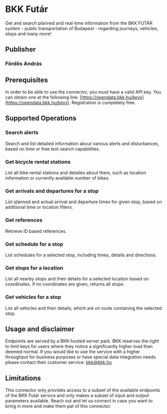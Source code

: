 # BKK Futár
Get and search planned and real-time information from the BKK FUTÁR system - public transportation of Budapest - regarding journeys, vehicles, stops and many more!

## Publisher
### Fördős András

## Prerequisites
In order to be able to use the connector, you must have a valid API key. You can obtain one at the following link: [https://opendata.bkk.hu/keys](https://opendata.bkk.hu/keys). Registration is completely free.

## Supported Operations
### Search alerts
Search and list detailed information about various alerts and disturbances, based on time or free text search capabilities.

### Get bicycle rental stations
List all bike rental stations and detailes about them, such as location information or currently available number of bikes.

### Get arrivals and departures for a stop
List planned and actual arrival and departure times for given stop, based on additional time or location filters.

### Get references
Retrieve ID based references.

### Get schedule for a stop
List schedules for a selected stop, including times, details and directions.

### Get stops for a location
List all nearby stops and their details for a selected location based on coordinates. If no coordinates are given, returns all stops.

### Get vehicles for a stop
List all vehicles and their details, which are on route containing the selected stop.

## Usage and disclaimer

Endpoints are served by a BKK-hosted server park. BKK reserves the right to limit keys for users where they notice a significantly higher load than deemed normal. If you would like to use the service with a higher throughput for business purposes or have special data integration needs please contact their customer service: bkk@bkk.hu

## Limitations

This connector only provides access to a subset of the available endpoints of the BKK Futár service and only makes a subset of input and output parameters available. Reach out and let us connect in case you want to bring in more and make them pat of this connector.